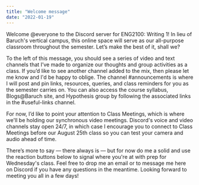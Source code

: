 ```yaml
---
title: "Welcome message"
date: "2022-01-19"
---
```


Welcome @everyone to the Discord server for ENG2100: Writing 1! In lieu of Baruch's vertical campus, this online space will serve as our all-purpose classroom throughout the semester. Let’s make the best of it, shall we?

To the left of this message, you should see a series of video and text channels that I’ve made to organize our thoughts and group activities as a class. If you’d like to see another channel added to the mix, then please let me know and I'd be happy to oblige. The channel #announcements is where I will post and pin links, resources, queries, and class reminders for you as the semester carries on. You can also access the course syllabus, Blogs@Baruch site, and Hypothesis group by following the associated links in the #useful-links channel.

For now, I’d like to point your attention to Class Meetings, which is where we'll be holding our synchronous video meetings. Discord's voice and video channels stay open 24/7, in which case I encourage you to connect to Class Meetings before our August 25th class so you can test your camera and audio ahead of time.

There’s more to say — there always is — but for now do me a solid and use the reaction buttons below to signal where you're at with prep for Wednesday's class. Feel free to drop me an email or to message me here on Discord if you have any questions in the meantime. Looking forward to meeting you all in a few days!
